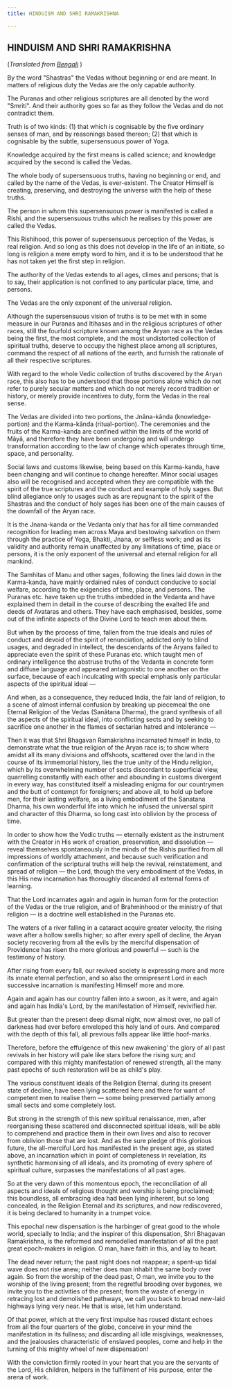 ```yaml
---
title: HINDUISM AND SHRI RAMAKRISHNA

---
```





  

## HINDUISM AND SHRI RAMAKRISHNA

(*Translated from [Bengali](b6003_hindu_religion.pdf)* )

By the word "Shastras" the Vedas without beginning or end are meant. In
matters of religious duty the Vedas are the only capable authority.

The Puranas and other religious scriptures are all denoted by the word
"Smriti". And their authority goes so far as they follow the Vedas and
do not contradict them.

Truth is of two kinds: (1) that which is cognisable by the five ordinary
senses of man, and by reasonings based thereon; (2) that which is
cognisable by the subtle, supersensuous power of Yoga.

Knowledge acquired by the first means is called science; and knowledge
acquired by the second is called the Vedas.

The whole body of supersensuous truths, having no beginning or end, and
called by the name of the Vedas, is ever-existent. The Creator Himself
is creating, preserving, and destroying the universe with the help of
these truths.

The person in whom this supersensuous power is manifested is called a
Rishi, and the supersensuous truths which he realises by this power are
called the Vedas.

This Rishihood, this power of supersensuous perception of the Vedas, is
real religion. And so long as this does not develop in the life of an
initiate, so long is religion a mere empty word to him, and it is to be
understood that he has not taken yet the first step in religion.

The authority of the Vedas extends to all ages, climes and persons; that
is to say, their application is not confined to any particular place,
time, and persons.

The Vedas are the only exponent of the universal religion.

Although the supersensuous vision of truths is to be met with in some
measure in our Puranas and Itihasas and in the religious scriptures of
other races, still the fourfold scripture known among the Aryan race as
the Vedas being the first, the most complete, and the most undistorted
collection of spiritual truths, deserve to occupy the highest place
among all scriptures, command the respect of all nations of the earth,
and furnish the rationale of all their respective scriptures.

With regard to the whole Vedic collection of truths discovered by the
Aryan race, this also has to be understood that those portions alone
which do not refer to purely secular matters and which do not merely
record tradition or history, or merely provide incentives to duty, form
the Vedas in the real sense.

The Vedas are divided into two portions, the Jnâna-kânda
(knowledge-portion) and the Karma-kânda (ritual-portion). The ceremonies
and the fruits of the Karma-kanda are confined within the limits of the
world of Mâyâ, and therefore they have been undergoing and will undergo
transformation according to the law of change which operates through
time, space, and personality.

Social laws and customs likewise, being based on this Karma-kanda, have
been changing and will continue to change hereafter. Minor social usages
also will be recognised and accepted when they are compatible with the
spirit of the true scriptures and the conduct and example of holy sages.
But blind allegiance only to usages such as are repugnant to the spirit
of the Shastras and the conduct of holy sages has been one of the main
causes of the downfall of the Aryan race.

It is the Jnana-kanda or the Vedanta only that has for all time
commanded recognition for leading men across Maya and bestowing
salvation on them through the practice of Yoga, Bhakti, Jnana, or
selfless work; and as its validity and authority remain unaffected by
any limitations of time, place or persons, it is the only exponent of
the universal and eternal religion for all mankind.

The Samhitas of Manu and other sages, following the lines laid down in
the Karma-kanda, have mainly ordained rules of conduct conducive to
social welfare, according to the exigencies of time, place, and persons.
The Puranas etc. have taken up the truths imbedded in the Vedanta and
have explained them in detail in the course of describing the exalted
life and deeds of Avataras and others. They have each emphasised,
besides, some out of the infinite aspects of the Divine Lord to teach
men about them.

But when by the process of time, fallen from the true ideals and rules
of conduct and devoid of the spirit of renunciation, addicted only to
blind usages, and degraded in intellect, the descendants of the Aryans
failed to appreciate even the spirit of these Puranas etc. which taught
men of ordinary intelligence the abstruse truths of the Vedanta in
concrete form and diffuse language and appeared antagonistic to one
another on the surface, because of each inculcating with special
emphasis only particular aspects of the spiritual ideal —

And when, as a consequence, they reduced India, the fair land of
religion, to a scene of almost infernal confusion by breaking up
piecemeal the one Eternal Religion of the Vedas (Sanâtana Dharma), the
grand synthesis of all the aspects of the spiritual ideal, into
conflicting sects and by seeking to sacrifice one another in the flames
of sectarian hatred and intolerance —

Then it was that Shri Bhagavan Ramakrishna incarnated himself in India,
to demonstrate what the true religion of the Aryan race is; to show
where amidst all its many divisions and offshoots, scattered over the
land in the course of its immemorial history, lies the true unity of the
Hindu religion, which by its overwhelming number of sects discordant to
superficial view, quarrelling constantly with each other and abounding
in customs divergent in every way, has constituted itself a misleading
enigma for our countrymen and the butt of contempt for foreigners; and
above all, to hold up before men, for their lasting welfare, as a living
embodiment of the Sanatana Dharma, his own wonderful life into which he
infused the universal spirit and character of this Dharma, so long cast
into oblivion by the process of time.

In order to show how the Vedic truths — eternally existent as the
instrument with the Creator in His work of creation, preservation, and
dissolution — reveal themselves spontaneously in the minds of the Rishis
purified from all impressions of worldly attachment, and because such
verification and confirmation of the scriptural truths will help the
revival, reinstatement, and spread of religion — the Lord, though the
very embodiment of the Vedas, in this His new incarnation has thoroughly
discarded all external forms of learning.

That the Lord incarnates again and again in human form for the
protection of the Vedas or the true religion, and of Brahminhood or the
ministry of that religion — is a doctrine well established in the
Puranas etc.

The waters of a river falling in a cataract acquire greater velocity,
the rising wave after a hollow swells higher; so after every spell of
decline, the Aryan society recovering from all the evils by the merciful
dispensation of Providence has risen the more glorious and powerful —
such is the testimony of history.

After rising from every fall, our revived society is expressing more and
more its innate eternal perfection, and so also the omnipresent Lord in
each successive incarnation is manifesting Himself more and more.

Again and again has our country fallen into a swoon, as it were, and
again and again has India's Lord, by the manifestation of Himself,
revivified her.

But greater than the present deep dismal night, now almost over, no pall
of darkness had ever before enveloped this holy land of ours. And
compared with the depth of this fall, all previous falls appear like
little hoof-marks.

Therefore, before the effulgence of this new awakening' the glory of all
past revivals in her history will pale like stars before the rising sun;
and compared with this mighty manifestation of renewed strength, all the
many past epochs of such restoration will be as child's play.

The various constituent ideals of the Religion Eternal, during its
present state of decline, have been lying scattered here and there for
want of competent men to realise them — some being preserved partially
among small sects and some completely lost.

But strong in the strength of this new spiritual renaissance, men, after
reorganising these scattered and disconnected spiritual ideals, will be
able to comprehend and practice them in their own lives and also to
recover from oblivion those that are lost. And as the sure pledge of
this glorious future, the all-merciful Lord has manifested in the
present age, as stated above, an incarnation which in point of
completeness in revelation, its synthetic harmonising of all ideals, and
its promoting of every sphere of spiritual culture, surpasses the
manifestations of all past ages.

So at the very dawn of this momentous epoch, the reconciliation of all
aspects and ideals of religious thought and worship is being proclaimed;
this boundless, all embracing idea had been lying inherent, but so long
concealed, in the Religion Eternal and its scriptures, and now
rediscovered, it is being declared to humanity in a trumpet voice.

This epochal new dispensation is the harbinger of great good to the
whole world, specially to India; and the inspirer of this dispensation,
Shri Bhagavan Ramakrishna, is the reformed and remodelled manifestation
of all the past great epoch-makers in religion. O man, have faith in
this, and lay to heart.

The dead never return; the past night does not reappear; a spent-up
tidal wave does not rise anew; neither does man inhabit the same body
over again. So from the worship of the dead past, O man, we invite you
to the worship of the living present; from the regretful brooding over
bygones, we invite you to the activities of the present; from the waste
of energy in retracing lost and demolished pathways, we call you back to
broad new-laid highways lying very near. He that is wise, let him
understand.

Of that power, which at the very first impulse has roused distant echoes
from all the four quarters of the globe, conceive in your mind the
manifestation in its fullness; and discarding all idle misgivings,
weaknesses, and the jealousies characteristic of enslaved peoples, come
and help in the turning of this mighty wheel of new dispensation!

With the conviction firmly rooted in your heart that you are the
servants of the Lord, His children, helpers in the fulfilment of His
purpose, enter the arena of work.


